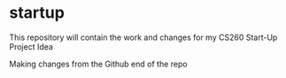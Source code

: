 # startup
This repository will contain the work and changes for my CS260
Start-Up Project Idea 

Making changes from the Github end of the repo
